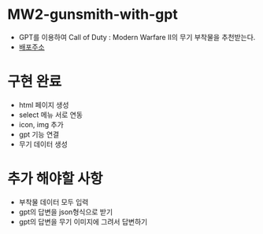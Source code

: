 # MW2-gunsmith-with-gpt
- GPT를 이용하여 Call of Duty : Modern Warfare II의 무기 부착물을 추천받는다.
- [배포주소](https://multihalbun.github.io/MW2-gunsmith-with-gpt/)

# 구현 완료
- html 페이지 생성
- select 메뉴 서로 연동
- icon, img 추가
- gpt 기능 연결
- 무기 데이터 생성

# 추가 해야할 사항
- 부착물 데이터 모두 입력
- gpt의 답변을 json형식으로 받기
- gpt의 답변을 무기 이미지에 그려서 답변하기
